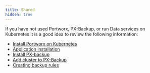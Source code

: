 ```yaml
---
title: Shared
hidden: true
---
```

If you have not used Portworx, PX-Backup, or run Data services on Kubernetes it is a good idea to review the following information:

* [Install Portworx on Kubernetes][3]
* [Application installation][4]
* [Install PX-backup][5]
* [Add cluster to PX-Backup][6]
* [Creating backup rules][2]


[2]: https://backup.docs.portworx.com/use-px-backup/rules/ "backup rules"
[3]: https://docs.portworx.com/portworx-install-with-kubernetes/
[4]: https://docs.portworx.com/portworx-install-with-kubernetes/application-install-with-kubernetes/ "application installation"
[5]: https://backup.docs.portworx.com/install/
[6]: https://backup.docs.portworx.com/use-px-backup/cluster/

